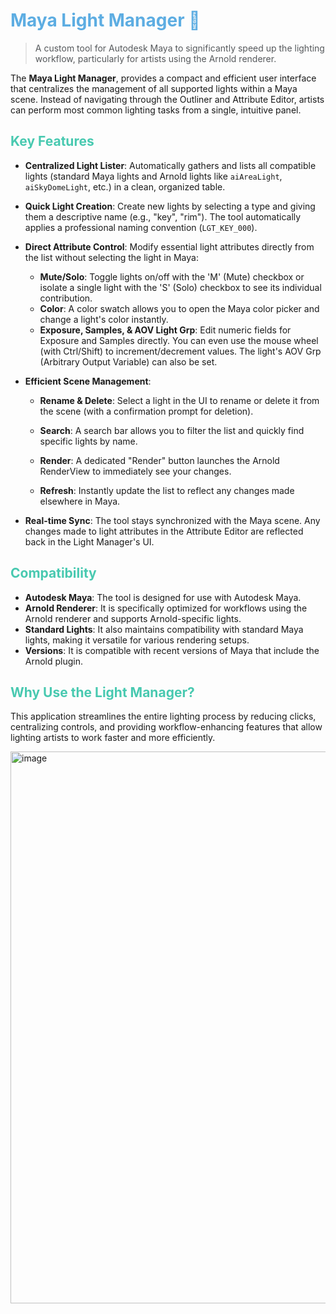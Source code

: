 <h1 style="color: #5DADE2;">Maya Light Manager 🔦</h1>

<blockquote style="color:rgb(85, 88, 91);">A custom tool for Autodesk Maya to significantly speed up the lighting workflow, particularly for artists using the Arnold renderer.</blockquote>

The **Maya Light Manager**, provides a compact and efficient user interface that centralizes the management of all supported lights within a Maya scene. Instead of navigating through the Outliner and Attribute Editor, artists can perform most common lighting tasks from a single, intuitive panel.

<h2 style="color: #48C9B0;">Key Features</h2>

*   **Centralized Light Lister**: Automatically gathers and lists all compatible lights (standard Maya lights and Arnold lights like `aiAreaLight`, `aiSkyDomeLight`, etc.) in a clean, organized table.

*   **Quick Light Creation**: Create new lights by selecting a type and giving them a descriptive name (e.g., "key", "rim"). The tool automatically applies a professional naming convention (`LGT_KEY_000`).

*   **Direct Attribute Control**: Modify essential light attributes directly from the list without selecting the light in Maya:
    *   **Mute/Solo**: Toggle lights on/off with the 'M' (Mute) checkbox or isolate a single light with the 'S' (Solo) checkbox to see its individual contribution.
    *   **Color**: A color swatch allows you to open the Maya color picker and change a light's color instantly.
    *   **Exposure, Samples, & AOV Light Grp**: Edit numeric fields for Exposure and Samples directly. You can even use the mouse wheel (with Ctrl/Shift) to increment/decrement values. The light's AOV Grp (Arbitrary Output Variable) can also be set.

*   **Efficient Scene Management**:
    *   **Rename & Delete**: Select a light in the UI to rename or delete it from the scene (with a confirmation prompt for deletion).
    *   **Search**: A search bar allows you to filter the list and quickly find specific lights by name.
    *   **Render**: A dedicated "Render" button launches the Arnold RenderView to immediately see your changes.

    *   **Refresh**: Instantly update the list to reflect any changes made elsewhere in Maya.

*   **Real-time Sync**: The tool stays synchronized with the Maya scene. Any changes made to light attributes in the Attribute Editor are reflected back in the Light Manager's UI.

<h2 style="color: #48C9B0;">Compatibility</h2>

*   **Autodesk Maya**: The tool is designed for use with Autodesk Maya.
*   **Arnold Renderer**: It is specifically optimized for workflows using the Arnold renderer and supports Arnold-specific lights.
*   **Standard Lights**: It also maintains compatibility with standard Maya lights, making it versatile for various rendering setups.
*   **Versions**: It is compatible with recent versions of Maya that include the Arnold plugin.

<h2 style="color: #48C9B0;">Why Use the Light Manager?</h2>

This application streamlines the entire lighting process by reducing clicks, centralizing controls, and providing workflow-enhancing features that allow lighting artists to work faster and more efficiently.

<img width="609" height="883" alt="image" src="https://github.com/user-attachments/assets/e0112e8e-ca4e-4079-9c3b-9b84bd6e6708" />

